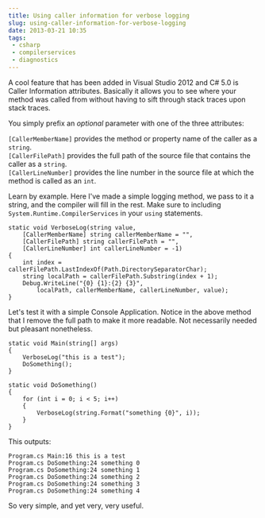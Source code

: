 ```yaml
---
title: Using caller information for verbose logging
slug: using-caller-information-for-verbose-logging
date: 2013-03-21 10:35
tags:
 - csharp
 - compilerservices
 - diagnostics
---
```

A cool feature that has been added in Visual Studio 2012 and C# 5.0 is Caller Information attributes. Basically it allows you to see where your method was called from without having to sift through stack traces upon stack traces.

You simply prefix an *optional* parameter with one of the three attributes:

`[CallerMemberName]` provides the method or property name of the caller as a `string`.  
`[CallerFilePath]` provides the full path of the source file that contains the caller as a `string`.  
`[CallerLineNumber]` provides the line number in the source file at which the method is called as an `int`.  

Learn by example. Here I've made a simple logging method, we pass to it a string, and the compiler will fill in the rest. Make sure to including `System.Runtime.CompilerServices` in your `using` statements.

    static void VerboseLog(string value,
        [CallerMemberName] string callerMemberName = "",
        [CallerFilePath] string callerFilePath = "",
        [CallerLineNumber] int callerLineNumber = -1)
    {
        int index = callerFilePath.LastIndexOf(Path.DirectorySeparatorChar);
        string localPath = callerFilePath.Substring(index + 1);
        Debug.WriteLine("{0} {1}:{2} {3}",
            localPath, callerMemberName, callerLineNumber, value);
    }

Let's test it with a simple Console Application. Notice in the above method that I remove the full path to make it more readable. Not necessarily needed but pleasant nonetheless.

    static void Main(string[] args)
    {
        VerboseLog("this is a test");
        DoSomething();
    }

    static void DoSomething()
    {
        for (int i = 0; i < 5; i++)
        {
            VerboseLog(string.Format("something {0}", i));
        }
    }

This outputs:

    Program.cs Main:16 this is a test
    Program.cs DoSomething:24 something 0
    Program.cs DoSomething:24 something 1
    Program.cs DoSomething:24 something 2
    Program.cs DoSomething:24 something 3
    Program.cs DoSomething:24 something 4

So very simple, and yet very, very useful.
